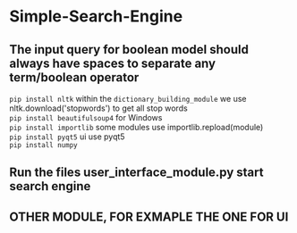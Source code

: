 # Simple-Search-Engine
## The input query for boolean model should always have spaces to separate any term/boolean operator
```pip install nltk``` within the ``dictionary_building_module`` we use nltk.download('stopwords') to get all stop words\
```pip install beautifulsoup4``` for Windows\
```pip install importlib``` some modules use importlib.repload(module)\
```pip install pyqt5``` ui use pyqt5\
```pip install numpy``` 
## Run the files user_interface_module.py start search engine
## OTHER MODULE, FOR EXMAPLE THE ONE FOR UI 
